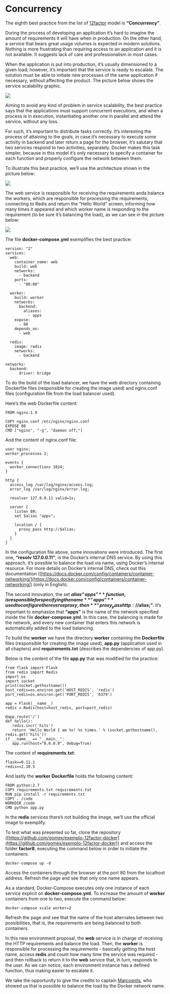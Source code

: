 # Concurrency

The eighth best practice from the list of [12factor](https://12factor.net) model is **“Concurrency”**.

During the process of developing an application it’s hard to imagine the amount of requirements it will have when in production. On the other hand, a service that bears great usage volumes is expected in modern solutions. Nothing is more frustrating than requiring access to an application and it is not available. It suggests lack of care and professionalism in most cases.

When the application is put into production, it’s usually dimensioned to a given load; however, it’s important that the service is ready to escalate. The solution must be able to initiate new processes of the same application if necessary, without affecting the product. The picture below shows the service scalability graphic.

![](images/concorrencia1.png)

Aiming to avoid any kind of problem in service scalability, the best practice says that the applications must support concurrent executions, and when a process is in execution, instantiating another one in parallel and attend the service, without any loss.

For such, it’s important to distribute tasks correctly. It’s interesting the process of attaining to the goals, in case it’s necessary to execute some activity in backend and later return a page for the browser, it’s salutary that two services respond to two activities, separately. Docker makes this task simpler, because in this model it’s only necessary to specify a container for each function and properly configure the network between them.  

To illustrate this best practice, we’ll use the architecture shown in the picture below:

![](images/concorrencia2.png)

The web service is responsible for receiving the requirements anda balance the workers, which are responsible for processing the requirements, connecting to Redis and return the “Hello World” screen, informing how many times it appeared and which worker name is responding to the requirement (to be sure it’s balancing the load), as we can see in the picture below:

![](images/concorrencia3.png)

The file **docker-compose.yml** exemplifies the best practice:

```
version: "2"
services:
  web:
    container_name: web
    build: web
    networks:
      - backend
    ports:
      - "80:80"

  worker:
    build: worker
    networks:
      backend:
        aliases:
          - apps
    expose:
      - 80
    depends_on:
      - web

  redis:
    image: redis
    networks:
      - backend

networks:
  backend:
      driver: bridge
```

To do the build of the load balancer, we have the web directory containing Dockerfile files (responsible for creating the image used) and nginx.conf files (configuration file from the load balancer used).

Here’s the web Dockerfile content:

```
FROM nginx:1.9

COPY nginx.conf /etc/nginx/nginx.conf
EXPOSE 80
CMD ["nginx", "-g", "daemon off;"]
```

And the content of nginx.conf file:

```
user nginx;
worker_processes 2;

events {
  worker_connections 1024;
}

http {
  access_log /var/log/nginx/access.log;
  error_log /var/log/nginx/error.log;

  resolver 127.0.0.11 valid=1s;

  server {
    listen 80;
    set $alias "apps";

    location / {
      proxy_pass http://$alias;
    }
  }
}
```

In the configuration file above, some innovations were introduced. The first one, **“resolv 127.0.0.11“**, is the Docker’s internal DNS service. By using this approach, it’s possible to balance the load via name, using Docker’s internal resource. For more details on Docker’s internal DNS, check out this documentation ([https://docs.docker.com/config/containers/container-networking/](https://docs.docker.com/config/containers/container-networking/) (only in English).

The second innovation, the set **$alias “apps”** function, is responsible for specifying the name **“apps”** used to configure the reverse proxy, then **“proxy_pass http://$alias;”**. It’s important to emphasize that **“apps”** is the name of the network specified inside the file **docker-compose.yml**. In this case, the balancing is made for the network, and every new container that enters this network is automatically added to the load balancing.

To build the **worker** we have the directory **worker** containing the **Dockerfile** files (responsible for creating the image used), **app.py** (application used in all chapters) and **requirements.txt** (describes the dependencies of app.py).

Below is the content of the file **app.py** that was modified for the practice:

```
from flask import Flask
from redis import Redis
import os
import socket
print(socket.gethostname())
host_redis=os.environ.get('HOST_REDIS', 'redis')
port_redis=os.environ.get('PORT_REDIS', '6379')

app = Flask(__name__)
redis = Redis(host=host_redis, port=port_redis)

@app.route('/')
def hello():
   redis.incr('hits')
   return 'Hello World I am %s! %s times.' % (socket.gethostname(), redis.get('hits'))
if __name__ == "__main__":
   app.run(host="0.0.0.0", debug=True)
```

The content of **requirements.txt**:

```
flask==0.11.1
redis==2.10.5
```

And lastly the **worker** **Dockerfile** holds the following content:

```
FROM python:2.7
COPY requirements.txt requirements.txt
RUN pip install -r requirements.txt
COPY . /code
WORKDIR /code
CMD python app.py
```

In the **redis** services there’s not building the image, we’ll use the official image to exemplify.

To test what was presented so far, clone the repository ([https://github.com/gomex/exemplo-12factor-docker](https://github.com/gomex/exemplo-12factor-docker)) and access the folder **factor8**, executing the command below in order to initiate the containers:

```
docker-compose up -d
```

Access the containers through the browser at the port 80 from the localhost address. Refresh the page and see that only one name appears.

As a standard, Docker-Compose executes only one instance of each service explicit on **docker-compose.yml**. To increase the amount of **worker** containers from one to two, execute the command below:

```
docker-compose scale worker=2
```

Refresh the page and see that the name of the host alternates between two possibilities, that is, the requirements are being balanced to both containers.

In this new environment proposal, the **web** service is in charge of receiving the HTTP requirements and balance the load. Then, the **worker** is responsible for processing the requirements - basically getting the host name, access **redis** and count how many time the service was required - and then rollback to return it to the **web** service that, in turn, responds to the user. As we can notice, each environment instance has a defined function, thus making easier to escalate it.

We take the opportunity to give the credits to captain [Marcosnils](https://twitter.com/marcosnils), who showed us that is possible to balance the load by the Docker network name.
